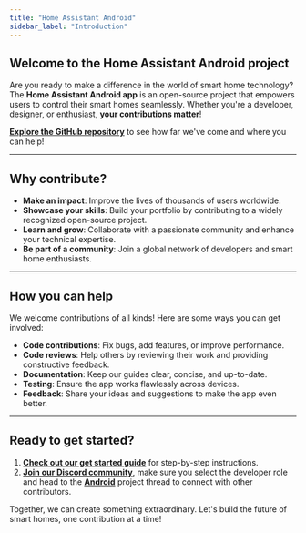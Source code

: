 ```yaml
---
title: "Home Assistant Android"
sidebar_label: "Introduction"
---
```


## Welcome to the Home Assistant Android project

Are you ready to make a difference in the world of smart home technology? The **Home Assistant Android app** is an open-source project that empowers users to control their smart homes seamlessly. Whether you're a developer, designer, or enthusiast, **your contributions matter**!

**[Explore the GitHub repository](https://ossinsight.io/analyze/home-assistant/android#overview)** to see how far we've come and where you can help!

---

## Why contribute?

- **Make an impact**: Improve the lives of thousands of users worldwide.
- **Showcase your skills**: Build your portfolio by contributing to a widely recognized open-source project.
- **Learn and grow**: Collaborate with a passionate community and enhance your technical expertise.
- **Be part of a community**: Join a global network of developers and smart home enthusiasts.

---

## How you can help

We welcome contributions of all kinds! Here are some ways you can get involved:

- **Code contributions**: Fix bugs, add features, or improve performance.
- **Code reviews**: Help others by reviewing their work and providing constructive feedback.
- **Documentation**: Keep our guides clear, concise, and up-to-date.
- **Testing**: Ensure the app works flawlessly across devices.
- **Feedback**: Share your ideas and suggestions to make the app even better.

---

## Ready to get started?

1. **[Check out our get started guide](android/get_started)** for step-by-step instructions.
2. **[Join our Discord community](https://discord.gg/c5DvZ4e)**, make sure you select the developer role and head to the **[Android](https://discord.com/channels/330944238910963714/1346948551892009101)** project thread to connect with other contributors.

Together, we can create something extraordinary. Let's build the future of smart homes, one contribution at a time!
